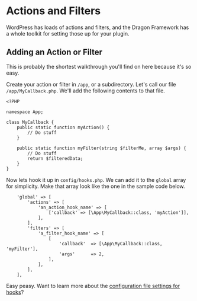 # Actions and Filters

WordPress has loads of actions and filters, and the Dragon Framework has a whole toolkit for setting those up for your plugin.

## Adding an Action or Filter

This is probably the shortest walkthrough you'll find on here because it's so easy.

Create your action or filter in `/app`, or a subdirectory. Let's call our file `/app/MyCallback.php`. We'll add the following contents to that file.

```
<?PHP

namespace App;

class MyCallback {
	public static function myAction() {
		// Do stuff
	}
	
	public static function myFilter(string $filterMe, array $args) {
		// Do stuff
		return $filteredData;
	}
}
```

Now lets hook it up in `config/hooks.php`. We can add it to the `global` array for simplicity. Make that array look like the one in the sample code below.

```
	'global' => [
		'actions' => [
			'an_action_hook_name' => [
				['callback' => [\App\MyCallback::class, 'myAction']],
			],
		],
		'filters' => [
			'a_filter_hook_name' => [
				[
					'callback'	=> [\App\MyCallback::class, 'myFilter'],
					'args'		=> 2,
				],
			],
		],
	],
```

Easy peasy. Want to learn more about the [configuration file settings for hooks](../../api-reference/config-files)?
